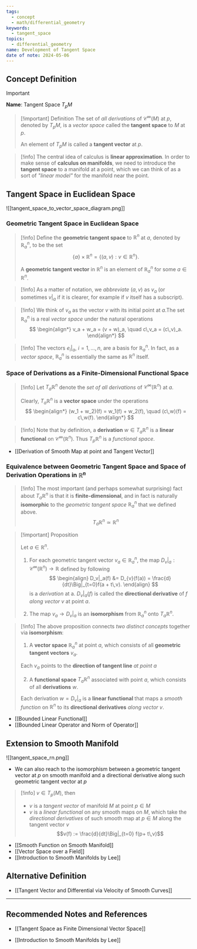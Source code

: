 ```yaml
---
tags:
  - concept
  - math/differential_geometry
keywords:
  - tangent_space
topics:
  - differential_geometry
name: Development of Tangent Space
date of note: 2024-05-06
---
```


## Concept Definition

>[!important]
>**Name**: Tangent Space $T_{p}M$

>[!important] Definition 
>The set of *all derivations* of $\mathcal{C}^{\infty}(M)$ at $p$, denoted by $T_{p}M$, is a *vector space* called the **tangent space** to $M$ at $p$. 
>
>An element of $T_{p}M$ is called a **tangent vector** at $p$.


>[!info]
>The central idea of calculus is **linear approximation**. In order to make sense of **calculus on manifolds**, we need to introduce the **tangent space** to a manifold at a point, which we can think of as a sort of *"linear model"* for the manifold near the point. 

## Tangent Space in Euclidean Space

![[tangent_space_to_vector_space_diagram.png]]

### Geometric Tangent Space in Euclidean Space

>[!info]
>Define the **geometric tangent space** to $\mathbb{R}^n$ at $a$, denoted by $\mathbb{R}_{a}^n$, to be the set $$\{a\} \times \mathbb{R}^n = \{(a, v):  v \in \mathbb{R}^n\}.$$ 
>
>A **geometric tangent vector** in $\mathbb{R}^n$ is an element of $\mathbb{R}_{a}^n$ for some $a \in \mathbb{R}^n$. 



>[!info]
>As a matter of notation, we *abbreviate* $(a, v)$ as $v_a$ (or sometimes $v|_a$ if it is clearer, for example if $v$ itself has a subscript).


>[!info]
 >We think of $v_a$ as the vector $v$ with its initial point at $a$.The set $\mathbb{R}_{a}^n$ is a real *vector space* under the natural operations
>   $$
> \begin{align*}
> v_a + w_a = (v + w)_a, \quad c\,v_a = (c\,v)_a.
> \end{align*}
> $$ 

>[!info]
>The vectors $e_i|_a$, $i = 1,\ldots,n$, are a basis for $\mathbb{R}_{a}^n$. In fact, as a *vector space*, $\mathbb{R}_{a}^n$ is essentially the same as $\mathbb{R}^n$ itself.


### Space of Derivations as a Finite-Dimensional Functional Space

>[!info]
> Let $T_{a}\mathbb{R}^n$ denote the *set of all derivations* of $\mathcal{C}^{\infty}(\mathbb{R}^n)$ at $a$. 
> 
> Clearly, $T_{a}\mathbb{R}^n$  is a **vector space** under the operations
> $$
> \begin{align*}
> (w_1 + w_2)(f)  = w_1(f) + w_2(f), \quad (c\,w)(f) = c\,w(f).
> \end{align*}
> $$

>[!info]
>Note that by definition, a **derivation** $w \in T_{a}\mathbb{R}^n$ is a **linear functional** on $\mathcal{C}^{\infty}(\mathbb{R}^n)$. Thus $T_{p}\mathbb{R}^{n}$ is a *functional space*.


- [[Derivation of Smooth Map at point and Tangent Vector]]


### Equivalence between Geometric Tangent Space and Space of Derivation Operations in $\mathbb{R}^n$

>[!info]
>The most important (and perhaps somewhat surprising) fact about $T_{a}\mathbb{R}^n$ is that it is **finite-dimensional**, and in fact is naturally **isomorphic** to the *geometric tangent space* $\mathbb{R}_{a}^n$ that we defined above.
> $$
> T_{a}\mathbb{R}^{n} \simeq \mathbb{R}^{n}
> $$

>[!important] Proposition
>
> Let $a \in \mathbb{R}^n$.
> 1. For each geometric tangent vector $v_a \in \mathbb{R}_{a}^n$, the map $D_v|_a: \mathcal{C}^{\infty}(\mathbb{R}^n) \rightarrow \mathbb{R}$ defined by following 
> $$
> \begin{align}
> D_v|_a(f) &= D_{v}(f(a)) = \frac{d}{dt}\Big|_{t=0}f(a + t\,v).
> \end{align}
> $$
> is a *derivation* at a. $D_v|_a(f)$ is called the **directional derivative** of $f$ *along vector* $v$ at point $a$. 
> 
> 2. The map $v_a \rightarrow D_v|_a$ is an **isomorphism** from $\mathbb{R}_{a}^n$ onto $T_{a}\mathbb{R}^n$.


>[!info]
>The above proposition connects *two distinct concepts* together via **isomorphism**:
>1. A **vector space** $\mathbb{R}_{a}^n$ at point $a$, which consists of all **geometric tangent vectors** $v_a$. 
>   
>   Each $v_a$ points to the **direction of tangent line** *at point* $a$
>   
>2. A **functional space** $T_{a}\mathbb{R}^{n}$ associated with point $a$, which consists of all **derivations** $w$. 
>   
>   Each derivation $w = D_v\big|_{a}$ is a **linear functional** that maps a *smooth function* on $\mathbb{R}^{n}$ to its **directional derivatives** *along vector* $v$.

- [[Bounded Linear Functional]]
- [[Bounded Linear Operator and Norm of Operator]]

## Extension to Smooth Manifold

![[tangent_space_rn.png]]


- We can also reach to the isomorphism between a geometric tangent vector at $p$ on smooth manifold and a directional derivative along such geometric tangent vector at $p$

>[!info]
>$v\in T_p(M)$, then 
>- $v$ is a *tangent vector* of manifold $M$ at point $p \in M$
>- $v$ is a *linear functional* on any smooth maps on $M$, which take the *directional derivatives* of such smooth map at $p \in M$ along the tangent vector $v$
>  $$v(f) := \frac{d}{dt}\Big|_{t=0} f(p+ t\,v)$$

- [[Smooth Function on Smooth Manifold]]
- [[Vector Space over a Field]]
- [[Introduction to Smooth Manifolds by Lee]]

## Alternative Definition

- [[Tangent Vector and Differential via Velocity of Smooth Curves]]



-----------
##  Recommended Notes and References

- [[Tangent Space as Finite Dimensional Vector Space]]

- [[Introduction to Smooth Manifolds by Lee]]